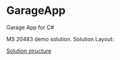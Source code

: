 # GarageApp
Garage App for C#

MS 20483 demo solution.
Solution Layout:


[Solution structure](/appcontent/solutionLayout.png)

